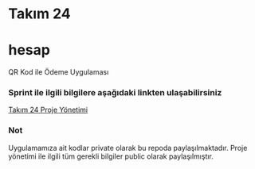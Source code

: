 # **Takım 24**
# hesap
QR Kod ile Ödeme Uygulaması

### Sprint ile ilgili bilgilere aşağıdaki linkten ulaşabilirsiniz
[Takım 24 Proje Yönetimi](https://github.com/koltukutsu/Takim24---BootcampScrumTemplate)

### Not
Uygulamamıza ait kodlar private olarak bu repoda paylaşılmaktadır. Proje yönetimi ile ilgili tüm gerekli bilgiler public olarak paylaşılmıştır. 
